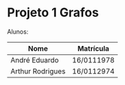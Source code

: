 # Projeto 1 Grafos


Alunos:

|Nome|Matrícula|
|--|--|
|André Eduardo |16/0111978|
|Arthur Rodrigues| 16/0112974|